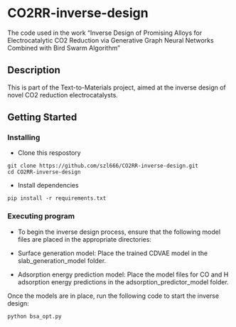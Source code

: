 # CO2RR-inverse-design

The code used in the work “Inverse Design of Promising Alloys for Electrocatalytic CO2 Reduction via Generative Graph Neural Networks Combined with Bird Swarm Algorithm”

## Description

This is part of the Text-to-Materials project, aimed at the inverse design of novel CO2 reduction electrocatalysts.

## Getting Started

### Installing

* Clone this respostory
```
git clone https://github.com/szl666/CO2RR-inverse-design.git
cd CO2RR-inverse-design
```
* Install dependencies 
```
pip install -r requirements.txt
```

### Executing program

* To begin the inverse design process, ensure that the following model files are placed in the appropriate directories:

* Surface generation model: Place the trained CDVAE model in the slab_generation_model folder.
* Adsorption energy prediction model: Place the model files for CO and H adsorption energy predictions in the adsorption_predictor_model folder.

Once the models are in place, run the following code to start the inverse design:
```
python bsa_opt.py
```




